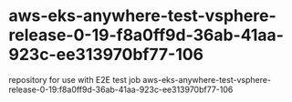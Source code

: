 # aws-eks-anywhere-test-vsphere-release-0-19-f8a0ff9d-36ab-41aa-923c-ee313970bf77-106
repository for use with E2E test job aws-eks-anywhere-test-vsphere-release-0-19:f8a0ff9d-36ab-41aa-923c-ee313970bf77-106

